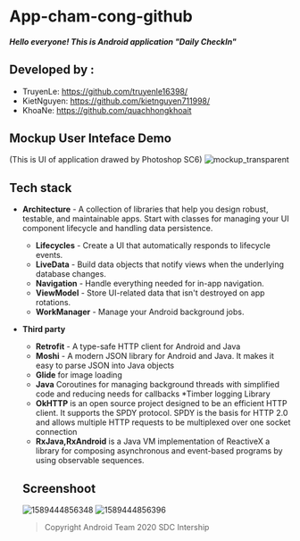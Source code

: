 # App-cham-cong-github

##### Hello everyone! This is Android application "Daily CheckIn"

## Developed by :
* TruyenLe: https://github.com/truyenle16398/
* KietNguyen: https://github.com/kietnguyen711998/
* KhoaNe: https://github.com/quachhongkhoait

## Mockup User Inteface Demo
(This is UI of application drawed by Photoshop SC6)
![mockup_transparent](https://user-images.githubusercontent.com/55780534/82993897-84300980-a02b-11ea-933f-7b0db68d8e40.png)

## Tech stack
* <b>Architecture</b> - A collection of libraries that help you design robust, testable, and maintainable apps. Start with classes for managing your UI component lifecycle and handling data persistence.
  * <b>Lifecycles</b> - Create a UI that automatically responds to lifecycle events.
  * <b>LiveData</b> - Build data objects that notify views when the underlying database changes.
  * <b>Navigation</b> - Handle everything needed for in-app navigation.
  * <b>ViewModel</b> - Store UI-related data that isn't destroyed on app rotations.
  * <b>WorkManager</b> - Manage your Android background jobs.
* <b>Third party</b>
  * <b>Retrofit</b> - A type-safe HTTP client for Android and Java
  * <b>Moshi</b> - A modern JSON library for Android and Java. It makes it easy to parse JSON into Java objects
  * <b>Glide</b> for image loading
  * <b>Java</b> Coroutines for managing background threads with simplified code and reducing needs for callbacks *Timber logging Library
  * <b>OkHTTP</b> is an open source project designed to be an efficient HTTP client. It supports the SPDY protocol. SPDY is the basis for HTTP 2.0 and allows multiple HTTP requests to be multiplexed over one socket connection
  * <b>RxJava,RxAndroid</b> is a Java VM implementation of ReactiveX a library for composing asynchronous and event-based programs by using observable sequences.
  
  ## Screenshoot
  ![1589444856348](https://user-images.githubusercontent.com/55780534/82994138-e38e1980-a02b-11ea-8b7d-883822734f78.JPEG) ![1589444856396](https://user-images.githubusercontent.com/55780534/82994176-ee48ae80-a02b-11ea-8229-375525a9342d.JPEG)



  
  <blockquote>Copyright Android Team 2020 SDC Intership </blockquote>
